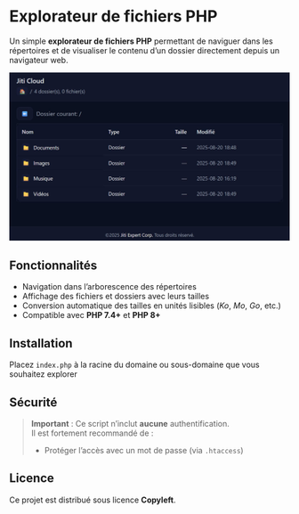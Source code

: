 # Explorateur de fichiers PHP

Un simple **explorateur de fichiers PHP** permettant de naviguer dans les répertoires et de visualiser le contenu d’un dossier directement depuis un navigateur web.

![Explorateur de fichiers PHP](https://raw.githubusercontent.com/JitiGaming/explorateur-de-fichier-php/refs/heads/main/explorateur-de-fichier-php.jpg)

## Fonctionnalités

- Navigation dans l’arborescence des répertoires  
- Affichage des fichiers et dossiers avec leurs tailles  
- Conversion automatique des tailles en unités lisibles (_Ko_, _Mo_, _Go_, etc.)  
- Compatible avec **PHP 7.4+** et **PHP 8+**

## Installation

Placez `index.php` à la racine du domaine ou sous-domaine que vous souhaitez explorer

## Sécurité

> **Important** : Ce script n’inclut **aucune** authentification.  
> Il est fortement recommandé de :
> - Protéger l’accès avec un mot de passe (via `.htaccess`)  

## Licence

Ce projet est distribué sous licence **Copyleft**.
